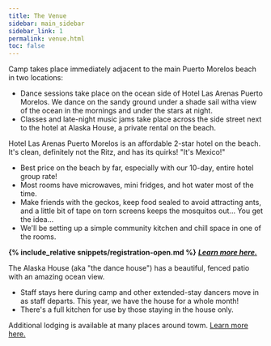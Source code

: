```yaml
---
title: The Venue
sidebar: main_sidebar
sidebar_link: 1
permalink: venue.html
toc: false
---
```


Camp takes place immediately adjacent to the main Puerto Morelos beach in two locations:

* Dance sessions take place on the ocean side of Hotel Las Arenas Puerto Morelos. We dance on the sandy ground under a shade sail witha view of the ocean in the mornings and under the stars at night.
* Classes and late-night music jams take place across the side street next to the hotel at Alaska House, a private rental on the beach.

Hotel Las Arenas Puerto Morelos is an affordable 2-star hotel on the beach. It's clean, definitely not the Ritz, and has its quirks! "It's Mexico!" 
  * Best price on the beach by far, especially with our 10-day, entire hotel group rate!
  * Most rooms have microwaves, mini fridges, and hot water most of the time.
  * Make friends with the geckos, keep food sealed to avoid attracting ants, and a little bit of tape on torn screens keeps the mosquitos out... You get the idea...
  * We'll be setting up a simple community kitchen and chill space in one of the rooms.

**{% include_relative snippets/registration-open.md %}** ***[Learn more here.](booking-las-arenas.md)***

The Alaska House (aka "the dance house") has a beautiful, fenced patio with an amazing ocean view.
  * Staff stays here during camp and other extended-stay dancers move in as staff departs. This year, we have the house for a whole month!
  * There's a full kitchen for use by those staying in the house only.

Additional lodging is available at many places around towm. [Learn more here.](./arrange-lodging.md)